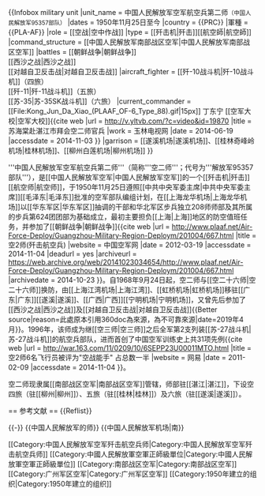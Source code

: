 {{Infobox military unit
|unit_name = 中国人民解放军空军航空兵第二师<small>（中国人民解放军95357部队）</small>
|dates = 1950年11月25日至今
|country = {{PRC}}
|軍種 = {{PLA-AF}}
|role = [[空战|空中作战]]
|type = [[歼击机|歼击]][[航空師|航空師]]
|command_structure = [[中国人民解放军南部战区空军|中国人民解放军南部战区空军]]
|battles = [[朝鲜战争|朝鲜战争]]<br />[[西沙之战|西沙之战]]<br />[[对越自卫反击战|对越自卫反击战]]
|aircraft_fighter = [[歼-10战斗机|歼-10战斗机]]（四旅）<br />[[歼-11|歼-11战斗机]]（五旅）<br />[[苏-35|苏-35SK战斗机]]（六旅）
|current_commander =[[File:Kong_Jun_Da_Xiao_(PLAAF_OF-6_Type_88).gif|15px]] 丁东宁 [[空军大校|空军大校]]<ref>{{cite web |url = http://v.yltvb.com/?c=video&id=19870 |title = 苏海棠赴湛江市拜会空二师官兵 |work = 玉林电视网 |date = 2014-06-19 |accessdate = 2014-11-03 }}</ref>
|garrison = [[遂溪机场|遂溪机场]]、[[桂林奇峰岭机场|桂林机场]]、[[柳州白莲机场|柳州机场]]
}}

'''中国人民解放军空军航空兵第二师'''（简称'''空二师'''；代号为'''解放军95357部队'''），是[[中国人民解放军空军|中国人民解放军空军]]的一个[[歼击机|歼击]][[航空师|航空师]]，于1950年11月25日遵照[[中共中央军委主席|中共中央军委主席]][[毛泽东|毛泽东]]批准的空军部队编组计划，在[[上海龙华机场|上海龙华机场]]以[[华东军区|华东军区]]抽调的干部和华北军区步兵独立208师师部及其所属的步兵第624团团部为基础成立，最初主要担负[[上海|上海]]地区的防空值班任务，并参加了[[朝鲜战争|朝鲜战争]]<ref>{{cite web |url = http://www.plaaf.net/Air-Force-Deploy/Guangzhou-Military-Region-Deploym/201004/667.html |title = 空2师(歼击航空兵) |website = 中国空军网 |date = 2012-03-19 |accessdate = 2014-11-04 |deadurl = yes |archiveurl = https://web.archive.org/web/20141023034654/http://www.plaaf.net/Air-Force-Deploy/Guangzhou-Military-Region-Deploym/201004/667.html |archivedate = 2014-10-23 }}</ref>。自1968年9月24日起，空二师与[[空二十六师|空二十六师]]换防，由[[上海江湾机场|上海江湾]]、[[虹桥机场|虹桥机场]]移驻[[广东|广东]][[遂溪|遂溪]]、[[广西|广西]][[宁明机场|宁明机场]]，又曾先后参加了[[西沙之战|西沙之战]]及[[对越自卫反击战|对越自卫反击战]]{{Better source|reason=此處原本引用360doc為來源，為不可靠來源|date=2019年4月}}。1996年，该师成为继[[空三师|空三师]]之后全军第2支列装[[苏-27战斗机|苏-27战斗机]]的航空兵部队，进而首创了中国空军训练史上共31项先例<ref>{{cite web |url = http://war.163.com/11/0209/10/6SEPP23U00011MTO.html |title = 空2师6名飞行员被评为"空战能手" 占总数一半 |website = 网易 |date = 2011-02-09 |accessdate = 2014-11-04 }}</ref>。

空二师现隶属[[南部战区空军|南部战区空军]]管辖，师部驻[[湛江|湛江]]，下设空四旅（驻[[柳州|柳州]]）、五旅（驻[[桂林|桂林]]）及六旅（驻[[遂溪|遂溪]]）。

== 参考文献 ==
{{Reflist}}

{{-}}
{{中国人民解放军的师}}
{{中国人民解放军机场|南}}

[[Category:中国人民解放军空军歼击航空兵师|Category:中国人民解放军空军歼击航空兵师]]
[[Category:中國人民解放軍空軍正師級單位|Category:中國人民解放軍空軍正師級單位]]
[[Category:南部战区空军|Category:南部战区空军]]
[[Category:广州军区空军|Category:广州军区空军]]
[[Category:1950年建立的组织|Category:1950年建立的组织]]